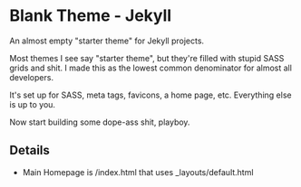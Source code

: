 # Blank Theme - Jekyll
An almost empty "starter theme" for Jekyll projects.

Most themes I see say "starter theme", but they're filled with stupid SASS grids and shit. I made this as the lowest common denominator for almost all developers.

It's set up for SASS, meta tags, favicons, a home page, etc. Everything else is up to you.

Now start building some dope-ass shit, playboy.


## Details
* Main Homepage is /index.html that uses _layouts/default.html
